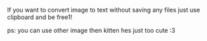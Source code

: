 If you want to convert image to text without saving any files just use clipboard and be free1!

ps: you can use other image then kitten hes just too cute :3
